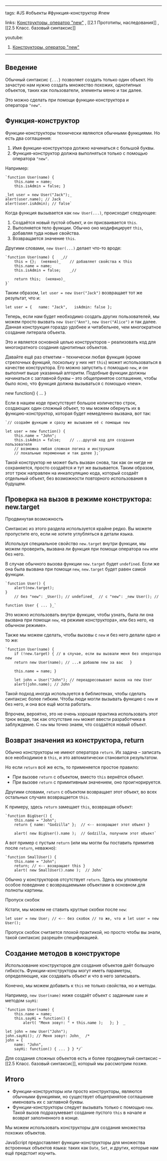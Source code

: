 ____

tags: #JS #объекты #функция-конструктор #new

links: [Конструкторы, оператор "new"](https://learn.javascript.ru/constructor-new) , [[2.1 Прототипы, наследования]] , [[2.5 Класс. базовый синтаксис]]

youtube: 
1. [Конструкторы, оператор "new"](https://www.youtube.com/watch?v=LFmlWj9hM5w)

_____

## Введение

Обычный синтаксис `{...}` позволяет создать только один объект. Но зачастую нам нужно создать множество похожих, однотипных объектов, таких как пользователи, элементы меню и так далее.

Это можно сделать при помощи функции-конструктора и оператора `"new"`.

## Функция-конструктор

Функции-конструкторы технически являются обычными функциями. Но есть два соглашения:

1.  Имя функции-конструктора должно начинаться с большой буквы.
2.  Функция-конструктор должна выполняться только с помощью оператора `"new"`.

Например:
~~~
`function User(name) {   
	this.name = name;   
	this.isAdmin = false; }  
	
_let user = new User("Jack");_  
alert(user.name); // Jack 
alert(user.isAdmin); // false`
~~~
Когда функция вызывается как `new User(...)`, происходит следующее:

1.  Создаётся новый пустой объект, и он присваивается `this`.
2.  Выполняется тело функции. Обычно оно модифицирует `this`, добавляя туда новые свойства.
3.  Возвращается значение `this`.

Другими словами, `new User(...)` делает что-то вроде:
~~~
`function User(name) {   _// 
	this = {};  (неявно)_    // добавляет свойства к this   
	this.name = name;   
	this.isAdmin = false;    _// 
	
	return this;  (неявно)_ 
}`
~~~
Таким образом, `let user = new User("Jack")` возвращает тот же результат, что и:

`let user = {   name: "Jack",   isAdmin: false };`

Теперь, если нам будет необходимо создать других пользователей, мы можем просто вызвать `new User("Ann")`, `new User("Alice")` и так далее. Данная конструкция гораздо удобнее и читабельнее, чем многократное создание литерала объекта.

Это и является основной целью конструкторов – реализовать код для многократного создания однотипных объектов.

Давайте ещё раз отметим – технически любая функция (кроме стрелочных функций, поскольку у них нет `this`) может использоваться в качестве конструктора. Его можно запустить с помощью `new`, и он выполнит выше указанный алгоритм. Подобные функции должны начинаться с заглавной буквы – это общепринятое соглашение, чтобы было ясно, что функция должна вызываться с помощью «new».

new function() { … }

Если в нашем коде присутствует большое количество строк, создающих один сложный объект, то мы можем обернуть их в функцию-конструктор, которая будет немедленно вызвана, вот так:
~~~
`// создаём функцию и сразу же вызываем её с помощью new 

let user = new function() {   
	this.name = "John";   
	this.isAdmin = false;    // ...другой код для создания пользователя   
	// возможна любая сложная логика и инструкции   
	// локальные переменные и так далее };`
~~~
Такой конструктор не может быть вызван снова, так как он нигде не сохраняется, просто создаётся и тут же вызывается. Таким образом, этот трюк направлен на инкапсуляцию кода, который создаёт отдельный объект, без возможности повторного использования в будущем.

## Проверка на вызов в режиме конструктора: new.target

Продвинутая возможность

Синтаксис из этого раздела используется крайне редко. Вы можете пропустите его, если не хотите углубляться в детали языка.

Используя специальное свойство `new.target` внутри функции, мы можем проверить, вызвана ли функция при помощи оператора `new` или без него.

В случае обычного вызова функции `new.target` будет `undefined`. Если же она была вызвана при помощи `new`, `new.target` будет равен самой функции.
~~~
`function User() {   
	alert(new.target); 
}  
	// без "new": _User(); // undefined_  // с "new": _new User(); // 

function User { ... }_`
~~~
Это можно использовать внутри функции, чтобы узнать, была ли она вызвана при помощи `new`, «в режиме конструктора», или без него, «в обычном режиме».

Также мы можем сделать, чтобы вызовы с `new` и без него делали одно и то же:
~~~
`function User(name) {   
	if (!new.target) { // в случае, если вы вызвали меня без оператора new     
	return new User(name); // ...я добавлю new за вас   }    
	
	this.name = name; }  
	
	let john = User("John"); // переадресовывает вызов на new User 
	alert(john.name); // John`
~~~
Такой подход иногда используется в библиотеках, чтобы сделать синтаксис более гибким. Чтобы люди могли вызывать функцию с `new` и без него, и она все ещё могла работать.

Впрочем, вероятно, это не очень хорошая практика использовать этот трюк везде, так как отсутствие `new` может ввести разработчика в заблуждение. С `new` мы точно знаем, что создаётся новый объект.

## Возврат значения из конструктора, return

Обычно конструкторы не имеют оператора `return`. Их задача – записать все необходимое в `this`, и это автоматически становится результатом.

Но если `return` всё же есть, то применяется простое правило:

-   При вызове `return` с объектом, вместо `this` вернётся объект.
-   При вызове `return` с примитивным значением, оно проигнорируется.

Другими словами, `return` с объектом возвращает этот объект, во всех остальных случаях возвращается `this`.

К примеру, здесь `return` замещает `this`, возвращая объект:
~~~
`function BigUser() {    
	this.name = "John";    
	return { name: "Godzilla" };  // <-- возвращает этот объект }  
	
	alert( new BigUser().name );  // Godzilla, получили этот объект`
~~~
А вот пример с пустым `return` (или мы могли бы поставить примитив после `return`, неважно):
~~~
`function SmallUser() {    
	this.name = "John";    
	return; // <-- возвращает this }  
	alert( new SmallUser().name );  // John`
~~~
Обычно у конструкторов отсутствует `return`. Здесь мы упомянули особое поведение с возвращаемыми объектами в основном для полноты картины.

Пропуск скобок

Кстати, мы можем не ставить круглые скобки после `new`:

`let user = new User; // <-- без скобок // то же, что и let user = new User();`

Пропуск скобок считается плохой практикой, но просто чтобы вы знали, такой синтаксис разрешён спецификацией.

## Создание методов в конструкторе

Использование конструкторов для создания объектов даёт большую гибкость. 
Функции-конструкторы могут иметь параметры, определяющие, как создавать объект и что в него записывать.

Конечно, мы можем добавить к `this` не только свойства, но и методы.

Например, `new User(name)` ниже создаёт объект с заданным `name` и методом `sayHi`:
~~~
`function User(name) {   
	this.name = name;    
	this.sayHi = function() {     
		alert( "Меня зовут: " + this.name );   }; }  _
		
let john = new User("John");  
john.sayHi(); // Меня зовут: John_  /* 
john = {    
	name: "John",    
	sayHi: function() { ... } } */`
~~~
Для создания сложных объектов есть и более продвинутый синтаксис –  [[2.5 Класс. базовый синтаксис]], который мы рассмотрим позже.

## Итого

-   Функции-конструкторы или просто конструкторы, являются обычными функциями, но существует общепринятое соглашение именовать их с заглавной буквы.
-   Функции-конструкторы следует вызывать только с помощью `new`. Такой вызов подразумевает создание пустого `this` в начале и возврат заполненного в конце.

Мы можем использовать конструкторы для создания множества похожих объектов.

JavaScript предоставляет функции-конструкторы для множества встроенных объектов языка: таких как `Date`, `Set`, и других, которые нам ещё предстоит изучить.